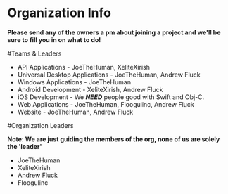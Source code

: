 # Organization Info

**Please send any of the owners a pm about joining a project and we'll be sure to fill you in on what to do!**

#Teams & Leaders
- API Applications - JoeTheHuman, XeliteXirish
- Universal Desktop Applications - JoeTheHuman, Andrew Fluck
- Windows Applications - JoeTheHuman
- Android Development - XeliteXirish, Andrew Fluck
- iOS Development - We ***NEED*** people good with Swift and Obj-C.
- Web Applications - JoeTheHuman, Floogulinc, Andrew Fluck
- Website - JoeTheHuman, Andrew Fluck

#Organization Leaders

**Note: We are just guiding the members of the org, none of us are solely the 'leader'**

- JoeTheHuman
- XeliteXirish
- Andrew Fluck
- Floogulinc
